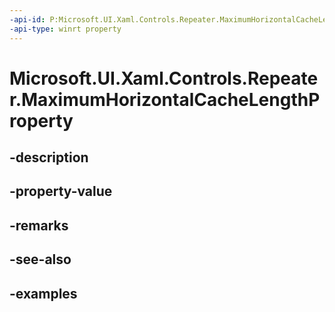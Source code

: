```yaml
---
-api-id: P:Microsoft.UI.Xaml.Controls.Repeater.MaximumHorizontalCacheLengthProperty
-api-type: winrt property
---
```


<!-- Property syntax.
public DependencyProperty MaximumHorizontalCacheLengthProperty { get; }
-->

# Microsoft.UI.Xaml.Controls.Repeater.MaximumHorizontalCacheLengthProperty

## -description

## -property-value

## -remarks

## -see-also

## -examples

